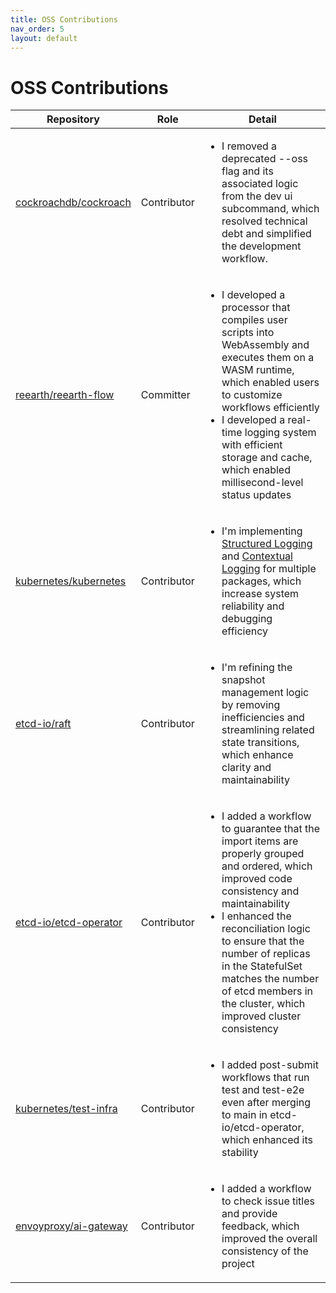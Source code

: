 ```yaml
---
title: OSS Contributions
nav_order: 5
layout: default
---
```


# OSS Contributions

<table>
  <thead>
    <tr>
      <th>Repository</th>
      <th>Role</th>
      <th>Detail</th>
    </tr>
  </thead>
  <tbody>
    <tr>
      <td><a href="https://github.com/cockroachdb/cockroach">cockroachdb/cockroach</a></td>
      <td>Contributor</td>
      <td>
        <ul>
          <li>I removed a deprecated --oss flag and its associated logic from the dev ui subcommand, which resolved technical debt and simplified the development workflow.</li>
        </ul>
      </td>
    </tr>
    <tr>
      <td><a href="https://github.com/reearth/reearth-flow">reearth/reearth-flow</a></td>
      <td>Committer</td>
      <td>
        <ul>
          <li>I developed a processor that compiles user scripts into WebAssembly and executes them on a WASM runtime, which enabled users to customize workflows efficiently</li>
          <li>I developed a real-time logging system with efficient storage and cache, which enabled millisecond-level status updates</li>
        </ul>
      </td>
    </tr>
    <tr>
      <td><a href="https://github.com/kubernetes/kubernetes">kubernetes/kubernetes</a></td>
      <td>Contributor</td>
      <td>
        <ul>
          <li>I'm implementing <a href="https://github.com/kubernetes/enhancements/tree/master/keps/sig-instrumentation/1602-structured-logging">Structured Logging</a> and <a href="https://github.com/kubernetes/enhancements/tree/master/keps/sig-instrumentation/3077-contextual-logging">Contextual Logging</a> for multiple packages, which increase system reliability and debugging efficiency</li>
        </ul>
      </td>
    </tr>
    <tr>
      <td><a href="https://github.com/etcd-io/raft">etcd-io/raft</a></td>
      <td>Contributor</td>
      <td>
        <ul>
          <li>I'm refining the snapshot management logic by removing inefficiencies and streamlining related state transitions, which enhance clarity and maintainability</li>
        </ul>
      </td>
    </tr>
    <tr>
      <td><a href="https://github.com/etcd-io/etcd-operator">etcd-io/etcd-operator</a></td>
      <td>Contributor</td>
      <td>
        <ul>
          <li>I added a workflow to guarantee that the import items are properly grouped and ordered, which improved code consistency and maintainability</li>
          <li>I enhanced the reconciliation logic to ensure that the number of replicas in the StatefulSet matches the number of etcd members in the cluster, which improved cluster consistency</li>
        </ul>
      </td>
    </tr>
    <tr>
      <td><a href="https://github.com/kubernetes/test-infra">kubernetes/test-infra</a></td>
      <td>Contributor</td>
      <td>
        <ul>
          <li>I added post-submit workflows that run test and test-e2e even after merging to main in etcd-io/etcd-operator, which enhanced its stability</li>
        </ul>
      </td>
    </tr>
    <tr>
      <td><a href="https://github.com/envoyproxy/ai-gateway">envoyproxy/ai-gateway</a></td>
      <td>Contributor</td>
      <td>
        <ul>
          <li>I added a workflow to check issue titles and provide feedback, which improved the overall consistency of the project</li>
        </ul>
      </td>
    </tr>
  </tbody>
</table> 